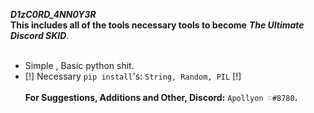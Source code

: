 ***D1zC0RD_4NN0Y3R*** <br>
**This includes all of the tools necessary tools to become** ***The Ultimate Discord SKID***. <br>
<br>
* Simple , Basic python shit.
* [!] Necessary `pip install`'s: `String, Random, PIL` [!]
<br><br>**For Suggestions, Additions and Other, Discord:** `Apollyon ♡#8780`**.**
